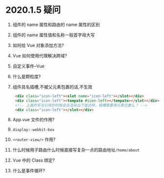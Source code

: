 # 2020.1.5 疑问

1. 组件的 name 属性和路由的 name 属性的区别

2. 组件的 name 属性值和名称一般首字母大写

3. 如何给 Vue 对象添加方法?

4. Vue 如何使用代理解决跨域?

5. 自定义事件–Vue

6. 什么是颗粒度?

7. 组件具名插槽,不被父元素包裹的话,不生效
   ```html
   	<div class="icon-left"><slot name="icon-left"></slot></div>
   	<div class="icon-left"><tempate #icon-left></tempate></slot></div>
   	<!-- 上面的写法引用的时候会会渲染出下面这样，插槽需要用元素包裹么？ -->
   	<div class="icon-left"></slot></div>
   ```
8. App.vue 文件的作用?

9. `display:-webkit-box`

10. `<router-view/>` 作用?

11. 什么时候用子路由什么时候直接写复杂一点的路由地址`/home/about`

12. Vue 中的 Class 绑定?

13. 什么是事件循环?
